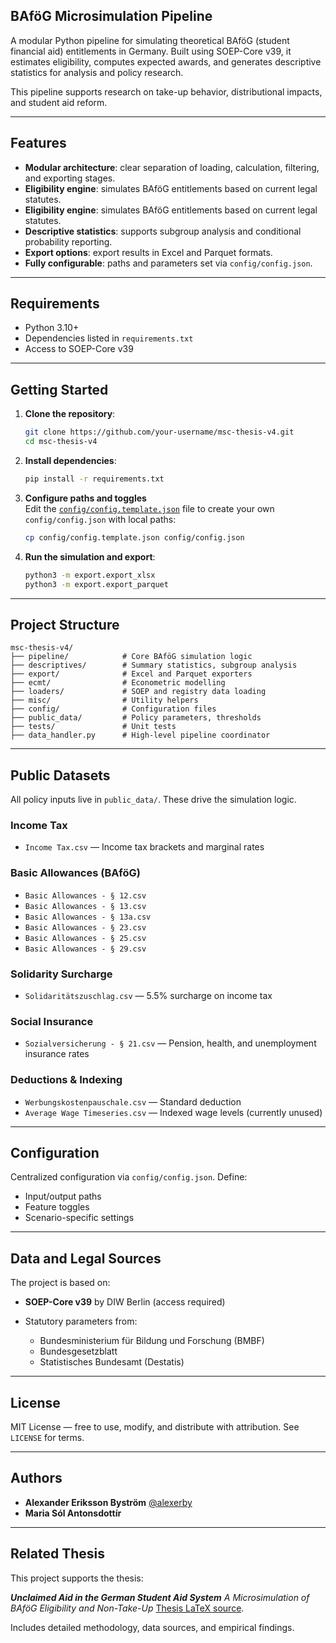 ## BAföG Microsimulation Pipeline

A modular Python pipeline for simulating theoretical BAföG (student financial aid) entitlements in Germany. Built using SOEP-Core v39, it estimates eligibility, computes expected awards, and generates descriptive statistics for analysis and policy research.

This pipeline supports research on take-up behavior, distributional impacts, and student aid reform.

---

## Features

*  **Modular architecture**: clear separation of loading, calculation, filtering, and exporting stages.
*  **Eligibility engine**: simulates BAföG entitlements based on current legal statutes.
*  **Eligibility engine**: simulates BAföG entitlements based on current legal statutes.
*  **Descriptive statistics**: supports subgroup analysis and conditional probability reporting.
*  **Export options**: export results in Excel and Parquet formats.
*  **Fully configurable**: paths and parameters set via `config/config.json`.

---

## Requirements

* Python 3.10+
* Dependencies listed in `requirements.txt`
* Access to SOEP-Core v39

---

## Getting Started

1. **Clone the repository**:

   ```bash
   git clone https://github.com/your-username/msc-thesis-v4.git
   cd msc-thesis-v4
   ```

2. **Install dependencies**:

   ```bash
   pip install -r requirements.txt
   ```

3. **Configure paths and toggles**  
Edit the [`config/config.template.json`](config/config.template.json) file to create your own `config/config.json` with local paths:
    ```bash
    cp config/config.template.json config/config.json
    ```

4. **Run the simulation and export**:

   ```bash
   python3 -m export.export_xlsx
   python3 -m export.export_parquet
   ```

---

## Project Structure

```
msc-thesis-v4/
├── pipeline/            # Core BAföG simulation logic
├── descriptives/        # Summary statistics, subgroup analysis
├── export/              # Excel and Parquet exporters
├── ecmt/                # Econometric modelling
├── loaders/             # SOEP and registry data loading
├── misc/                # Utility helpers
├── config/              # Configuration files
├── public_data/         # Policy parameters, thresholds
├── tests/               # Unit tests
├── data_handler.py      # High-level pipeline coordinator
```

---

## Public Datasets

All policy inputs live in `public_data/`. These drive the simulation logic.

### Income Tax

* `Income Tax.csv` — Income tax brackets and marginal rates

### Basic Allowances (BAföG)

* `Basic Allowances - § 12.csv`
* `Basic Allowances - § 13.csv`
* `Basic Allowances - § 13a.csv`
* `Basic Allowances - § 23.csv`
* `Basic Allowances - § 25.csv`
* `Basic Allowances - § 29.csv`

### Solidarity Surcharge

* `Solidaritätszuschlag.csv` — 5.5% surcharge on income tax

### Social Insurance

* `Sozialversicherung - § 21.csv` — Pension, health, and unemployment insurance rates

### Deductions & Indexing

* `Werbungskostenpauschale.csv` — Standard deduction
* `Average Wage Timeseries.csv` — Indexed wage levels (currently unused)

---

## Configuration

Centralized configuration via `config/config.json`. Define:

* Input/output paths
* Feature toggles
* Scenario-specific settings

---
## Data and Legal Sources

The project is based on:

* **SOEP-Core v39** by DIW Berlin (access required)
* Statutory parameters from:

  * Bundesministerium für Bildung und Forschung (BMBF)
  * Bundesgesetzblatt
  * Statistisches Bundesamt (Destatis)

---

## License

MIT License — free to use, modify, and distribute with attribution. See `LICENSE` for terms.

---

## Authors

* **Alexander Eriksson Byström**
  [@alexerby](https://github.com/alexerby)
* **Maria Sól Antonsdottír**

---

## Related Thesis

This project supports the thesis:

***Unclaimed Aid in the German Student Aid System***
*A Microsimulation of BAföG Eligibility and Non-Take-Up* 
[Thesis LaTeX source](https://github.com/Alexerby/master-thesis-tex).

Includes detailed methodology, data sources, and empirical findings.
